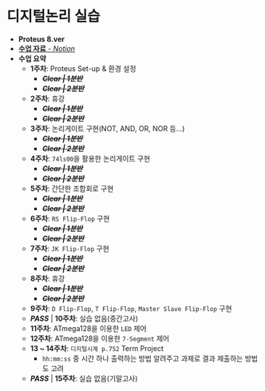 # 디지털논리 실습
 - __Proteus 8.ver__
 - [__수업 자료__ - *Notion*](https://charm-aluminum-6c2.notion.site/a27cadae315541a98eebf9d8d695b160)
 - __수업 요약__
   - **1주차**: Proteus Set-up & 환경 설정
     - ~~__*Clear | 1분반*__~~
     - ~~__*Clear | 2분반*__~~
   - **2주차**: 휴강
     - ~~__*Clear | 1분반*__~~
     - ~~__*Clear | 2분반*__~~
   - **3주차**: 논리게이트 구현(NOT, AND, OR, NOR 등...)
     - ~~__*Clear | 1분반*__~~
     - ~~__*Clear | 2분반*__~~
   - **4주차**: `74ls00`을 활용한 논리게이트 구현
     - ~~__*Clear | 1분반*__~~
     - ~~__*Clear | 2분반*__~~
   - **5주차**: 간단한 조합회로 구현
     - ~~__*Clear | 1분반*__~~
     - ~~__*Clear | 2분반*__~~
   - **6주차**: `RS Flip-Flop` 구현
     - ~~__*Clear | 1분반*__~~
     - ~~__*Clear | 2분반*__~~
   - **7주차**: `JK Flip-Flop` 구현
     - ~~__*Clear | 1분반*__~~
     - ~~__*Clear | 2분반*__~~
   - **8주차**:  휴강
     - ~~__*Clear | 1분반*__~~
     - ~~__*Clear | 2분반*__~~
   - **9주차**: `D Flip-Flop`, `T Flip-Flop`, `Master Slave Flip-Flop` 구현
   - __*PASS*__ | **10주차**: 실습 없음(중간고사)
   - **11주차**: ATmega128을 이용한 `LED` 제어
   - **12주차**: ATmega128을 이용한 `7-Segment` 제어
   - **13 ~ 14주차**: `디지털시계 p.752` Term Project
     - `hh:mm:ss` 중 시간 하나 출력하는 방법 알려주고 과제로 결과 제출하는 방법도 고려
   - __*PASS*__ | **15주차**: 실습 없음(기말고사)
